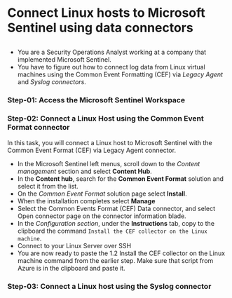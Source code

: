 # Connect Linux hosts to Microsoft Sentinel using data connectors

##

- You are a Security Operations Analyst working at a company that implemented Microsoft Sentinel.
- You have to figure out how to connect log data from Linux virtual machines using the Common Event Formatting (CEF) via _Legacy Agent_ and _Syslog connectors_.

### Step-01: Access the Microsoft Sentinel Workspace

### Step-02: Connect a Linux Host using the Common Event Format connector

In this task, you will connect a Linux host to Microsoft Sentinel with the Common Event Format (CEF) via Legacy Agent connector.

- In the Microsoft Sentinel left menus, scroll down to the _Content management_ section and select **Content Hub**.
- In the **Content hub**, search for the **Common Event Format** solution and select it from the list.
- On the _Common Event Format_ solution page select **Install**.
- When the installation completes select **Manage**
- Select the Common Events Format (CEF) Data connector, and select Open connector page on the connector information blade.
- In the _Configuration section_, under the **Instructions** tab, copy to the clipboard the command `Install the CEF collector on the Linux machine`.
- Connect to your Linux Server over SSH
- You are now ready to paste the 1.2 Install the CEF collector on the Linux machine command from the earlier step. Make sure that script from Azure is in the clipboard and paste it.

### Step-03: Connect a Linux host using the Syslog connector
